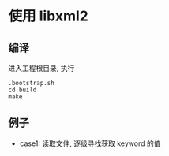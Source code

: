 # 使用 libxml2

## 编译
进入工程根目录, 执行
```
.bootstrap.sh
cd build
make
```

## 例子
* case1: 读取文件, 逐级寻找获取 keyword 的值
